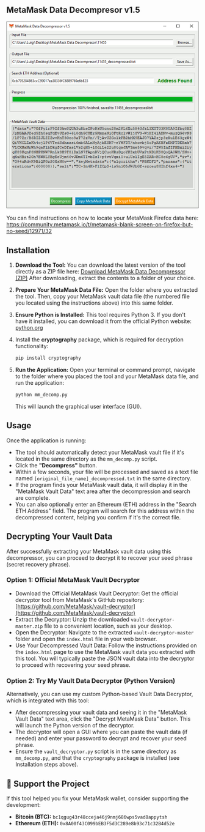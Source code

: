 ## MetaMask Data Decompresor v1.5

![MetaMask Decompressor Screenshot](https://github.com/0xLuigi/metamask-data-decompresor/blob/main/images/screenshot.gif)

You can find instructions on how to locate your MetaMask Firefox data here: <br>
https://community.metamask.io/t/metamask-blank-screen-on-firefox-but-no-seed/12971/32

## Installation

1.  **Download the Tool:**
    You can download the latest version of the tool directly as a ZIP file here:
    [Download MetaMask Data Decompressor (ZIP)](https://github.com/0xLuigi/metamask-data-decompresor/archive/refs/heads/main.zip)
    After downloading, extract the contents to a folder of your choice.

2.  **Prepare Your MetaMask Data File:**
     Open the folder where you extracted the tool. Then, copy your MetaMask vault data file (the numbered file you located using the instructions above) into this same   folder.

3.  **Ensure Python is Installed:**
    This tool requires Python 3. If you don't have it installed, you can download it from the official Python website: [python.org](https://www.python.org/downloads/)

4.  Install the **cryptography** package, which is required for decryption functionality:
     ```bash
    pip install cryptography
    ```

5.  **Run the Application:**
    Open your terminal or command prompt, navigate to the folder where you placed the tool and your MetaMask data file, and run the application:
    ```bash
    python mm_decomp.py
    ```
    This will launch the graphical user interface (GUI).

 ## Usage

Once the application is running:

* The tool should automatically detect your MetaMask vault file if it's located in the same directory as the `mm_decomp.py` script.
* Click the **"Decompress"** button.
* Within a few seconds, your file will be processed and saved as a text file named `[original_file_name]_decompressed.txt` in the same directory.
* If the program finds your MetaMask vault data, it will display it in the "MetaMask Vault Data" text area after the decompression and search are complete.
* You can also optionally enter an Ethereum (ETH) address in the "Search ETH Address" field. The program will search for this address within the decompressed content, helping you confirm if it's the correct file.

## Decrypting Your Vault Data

After successfully extracting your MetaMask vault data using this decompressor, you can proceed to decrypt it to recover your seed phrase (secret recovery phrase).

### Option 1: Official MetaMask Vault Decryptor
- Download the Official MetaMask Vault Decryptor:
  Get the official decryptor tool from MetaMask's GitHub repository:
  [https://github.com/MetaMask/vault-decryptor](https://github.com/MetaMask/vault-decryptor)
- Extract the Decryptor: Unzip the downloaded `vault-decryptor-master.zip` file to a convenient location, such as your desktop.
- Open the Decryptor: Navigate to the extracted `vault-decryptor-master` folder and open the `index.html` file in your web browser.
- Use Your Decompressed Vault Data: Follow the instructions provided on the `index.html` page to use the MetaMask vault data you extracted with this tool. You will typically paste the JSON vault data into the decryptor to proceed with recovering your seed phrase.

### Option 2: Try My Vault Data Decryptor (Python Version)
Alternatively, you can use my custom Python-based Vault Data Decryptor, which is integrated with this tool:
- After decompressing your vault data and seeing it in the "MetaMask Vault Data" text area, click the "Decrypt MetaMask Data" button. This will launch the Python version of the decryptor.
- The decryptor will open a GUI where you can paste the vault data (if needed) and enter your password to decrypt and recover your seed phrase.
- Ensure the `vault_decryptor.py` script is in the same directory as `mm_decomp.py`, and that the `cryptography` package is installed (see Installation steps above).

 ## 💖 Support the Project

If this tool helped you fix your MetaMask wallet, consider supporting the development:

- **Bitcoin (BTC):** `bc1qgug43r48cceja46j9nmj686wps5vad8appytsh`
- **Ethereum (ETH):** `0x8A00f43C099bEB3F5d3C289e8b93c71c32B4d52e`     
